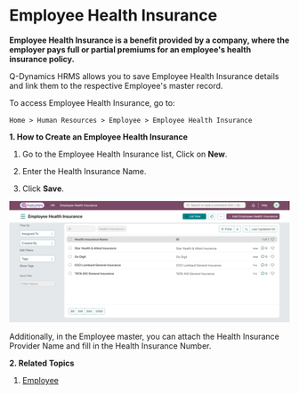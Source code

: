# Employee Health Insurance

**Employee Health Insurance is a benefit provided by a company, where the employer pays full or partial premiums for an employee's health insurance policy.**

Q-Dynamics  HRMS allows you to save Employee Health Insurance details and link them to the respective Employee's master record.

To access Employee Health Insurance, go to:

    Home > Human Resources > Employee > Employee Health Insurance

**1. How to Create an Employee Health Insurance**

1. Go to the Employee Health Insurance list, Click on **New**.

2. Enter the Health Insurance Name.

3. Click **Save**.

![HealthInsurance](../images/HealthInsurance.png)

Additionally, in the Employee master, you can attach the Health Insurance Provider Name and fill in the Health Insurance Number.

**2. Related Topics**

1. [Employee](../Organization%20Management/Employee.md)
